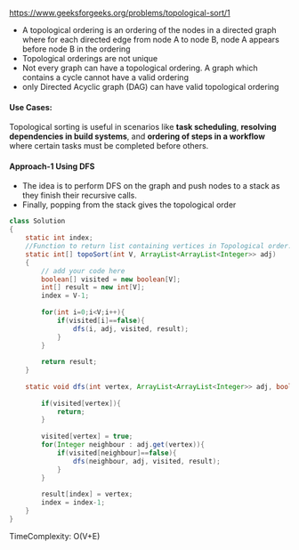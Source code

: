 https://www.geeksforgeeks.org/problems/topological-sort/1

* A topological ordering is an ordering of the nodes in a directed graph where for each directed edge from node A to node B, node A appears before node B in the ordering
* Topological orderings are not unique
* Not every graph can have a topological ordering. A graph which contains a cycle cannot have a valid ordering
* only Directed Acyclic graph (DAG) can have valid topological ordering

#### Use Cases:

Topological sorting is useful in scenarios like **task scheduling**, **resolving dependencies in build systems**, and **ordering of steps in a workflow** where certain tasks must be completed before others.

#### Approach-1 Using DFS

* The idea is to perform DFS on the graph and push nodes to a stack as they finish their recursive calls. 
* Finally, popping from the stack gives the topological order

```java
class Solution
{
    static int index;
    //Function to return list containing vertices in Topological order. 
    static int[] topoSort(int V, ArrayList<ArrayList<Integer>> adj) 
    {
        // add your code here
        boolean[] visited = new boolean[V];
        int[] result = new int[V];
        index = V-1;
        
        for(int i=0;i<V;i++){
            if(visited[i]==false){
                dfs(i, adj, visited, result);
            }            
        }
        
        return result;
    }
    
    static void dfs(int vertex, ArrayList<ArrayList<Integer>> adj, boolean[] visited, int[] result){
        
        if(visited[vertex]){
            return;
        }
        
        visited[vertex] = true;
        for(Integer neighbour : adj.get(vertex)){
            if(visited[neighbour]==false){
                dfs(neighbour, adj, visited, result);
            }
        }
        
        result[index] = vertex;
        index = index-1;
    }
}
```

TimeComplexity: O(V+E)

